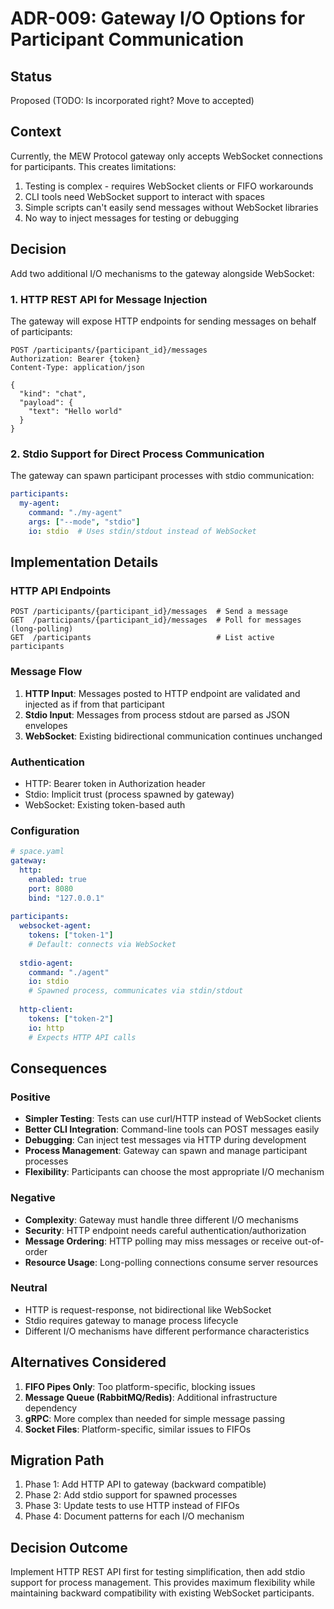 # ADR-009: Gateway I/O Options for Participant Communication

## Status
Proposed (TODO: Is incorporated right? Move to accepted)

## Context
Currently, the MEW Protocol gateway only accepts WebSocket connections for participants. This creates limitations:
1. Testing is complex - requires WebSocket clients or FIFO workarounds
2. CLI tools need WebSocket support to interact with spaces
3. Simple scripts can't easily send messages without WebSocket libraries
4. No way to inject messages for testing or debugging

## Decision
Add two additional I/O mechanisms to the gateway alongside WebSocket:

### 1. HTTP REST API for Message Injection
The gateway will expose HTTP endpoints for sending messages on behalf of participants:

```
POST /participants/{participant_id}/messages
Authorization: Bearer {token}
Content-Type: application/json

{
  "kind": "chat",
  "payload": {
    "text": "Hello world"
  }
}
```

### 2. Stdio Support for Direct Process Communication
The gateway can spawn participant processes with stdio communication:

```yaml
participants:
  my-agent:
    command: "./my-agent"
    args: ["--mode", "stdio"]
    io: stdio  # Uses stdin/stdout instead of WebSocket
```

## Implementation Details

### HTTP API Endpoints
```
POST /participants/{participant_id}/messages  # Send a message
GET  /participants/{participant_id}/messages  # Poll for messages (long-polling)
GET  /participants                            # List active participants
```

### Message Flow
1. **HTTP Input**: Messages posted to HTTP endpoint are validated and injected as if from that participant
2. **Stdio Input**: Messages from process stdout are parsed as JSON envelopes
3. **WebSocket**: Existing bidirectional communication continues unchanged

### Authentication
- HTTP: Bearer token in Authorization header
- Stdio: Implicit trust (process spawned by gateway)
- WebSocket: Existing token-based auth

### Configuration
```yaml
# space.yaml
gateway:
  http:
    enabled: true
    port: 8080
    bind: "127.0.0.1"
  
participants:
  websocket-agent:
    tokens: ["token-1"]
    # Default: connects via WebSocket
    
  stdio-agent:
    command: "./agent"
    io: stdio
    # Spawned process, communicates via stdin/stdout
    
  http-client:
    tokens: ["token-2"]
    io: http
    # Expects HTTP API calls
```

## Consequences

### Positive
- **Simpler Testing**: Tests can use curl/HTTP instead of WebSocket clients
- **Better CLI Integration**: Command-line tools can POST messages easily
- **Debugging**: Can inject test messages via HTTP during development
- **Process Management**: Gateway can spawn and manage participant processes
- **Flexibility**: Participants can choose the most appropriate I/O mechanism

### Negative
- **Complexity**: Gateway must handle three different I/O mechanisms
- **Security**: HTTP endpoint needs careful authentication/authorization
- **Message Ordering**: HTTP polling may miss messages or receive out-of-order
- **Resource Usage**: Long-polling connections consume server resources

### Neutral
- HTTP is request-response, not bidirectional like WebSocket
- Stdio requires gateway to manage process lifecycle
- Different I/O mechanisms have different performance characteristics

## Alternatives Considered

1. **FIFO Pipes Only**: Too platform-specific, blocking issues
2. **Message Queue (RabbitMQ/Redis)**: Additional infrastructure dependency
3. **gRPC**: More complex than needed for simple message passing
4. **Socket Files**: Platform-specific, similar issues to FIFOs

## Migration Path

1. Phase 1: Add HTTP API to gateway (backward compatible)
2. Phase 2: Add stdio support for spawned processes
3. Phase 3: Update tests to use HTTP instead of FIFOs
4. Phase 4: Document patterns for each I/O mechanism

## Decision Outcome
Implement HTTP REST API first for testing simplification, then add stdio support for process management. This provides maximum flexibility while maintaining backward compatibility with existing WebSocket participants.